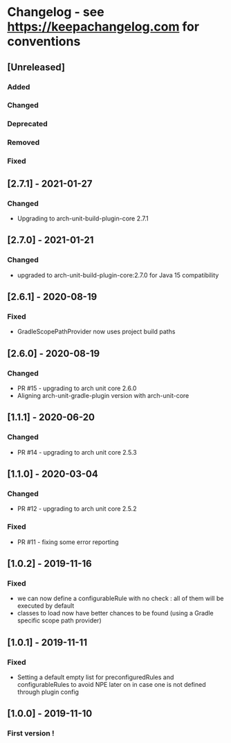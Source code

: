 # Changelog - see https://keepachangelog.com for conventions

## [Unreleased]

### Added

### Changed

### Deprecated

### Removed

### Fixed

## [2.7.1] - 2021-01-27

### Changed
- Upgrading to arch-unit-build-plugin-core 2.7.1

## [2.7.0] - 2021-01-21

### Changed
 - upgraded to arch-unit-build-plugin-core:2.7.0 for Java 15 compatibility

## [2.6.1] - 2020-08-19

### Fixed
 - GradleScopePathProvider now uses project build paths

## [2.6.0] - 2020-08-19

### Changed
 - PR #15 - upgrading to arch unit core 2.6.0
 - Aligning arch-unit-gradle-plugin version with arch-unit-core 

## [1.1.1] - 2020-06-20

### Changed
 - PR #14 - upgrading to arch unit core 2.5.3

## [1.1.0] - 2020-03-04

### Changed
 - PR #12 - upgrading to arch unit core 2.5.2
 
### Fixed
 - PR #11 - fixing some error reporting

## [1.0.2] - 2019-11-16

### Fixed
 - we can now define a configurableRule with no check : all of them will be executed by default
 - classes to load now have better chances to be found (using a Gradle specific scope path provider)

## [1.0.1] - 2019-11-11

### Fixed
 - Setting a default empty list for preconfiguredRules and configurableRules to avoid NPE later on in case one is not defined through plugin config

## [1.0.0] - 2019-11-10

### First version !
